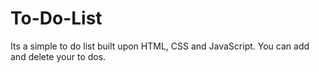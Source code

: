 # To-Do-List
Its a simple to do list built upon HTML, CSS and JavaScript. You can add and delete your to dos.
